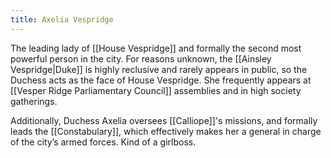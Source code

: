 ```yaml
---
title: Axelia Vespridge
---
```


The leading lady of [[House Vespridge]] and formally the second most powerful person in the city. For reasons unknown, the [[Ainsley Vespridge|Duke]] is highly reclusive and rarely appears in public, so the Duchess acts as the face of House Vespridge. She frequently appears at [[Vesper Ridge Parliamentary Council]] assemblies and in high society gatherings.

Additionally, Duchess Axelia oversees [[Calliope]]'s missions, and formally leads the [[Constabulary]], which effectively makes her a general in charge of the city’s armed forces. Kind of a girlboss.